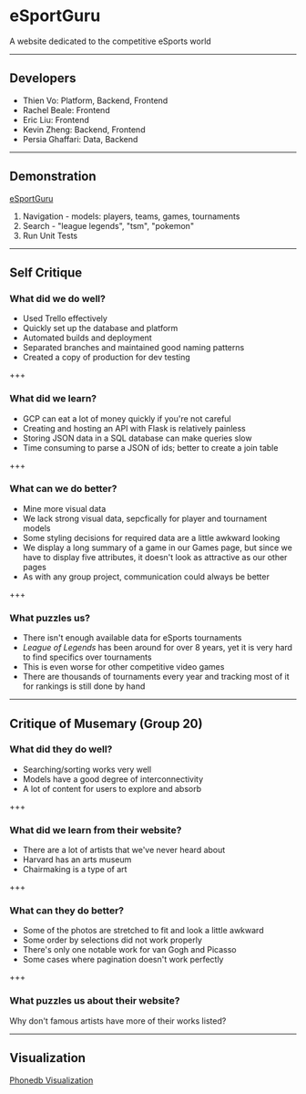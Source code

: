 # eSportGuru

A website dedicated to the competitive eSports world

---

## Developers

- Thien Vo: Platform, Backend, Frontend
- Rachel Beale: Frontend
- Eric Liu: Frontend
- Kevin Zheng: Backend, Frontend
- Persia Ghaffari: Data, Backend

---

## Demonstration

[eSportGuru](http://esportguru.com)

1. Navigation - models: players, teams, games, tournaments
2. Search - "league legends", "tsm", "pokemon"
3. Run Unit Tests

---

## Self Critique

### What did we do well?

- Used Trello effectively
- Quickly set up the database and platform
- Automated builds and deployment
- Separated branches and maintained good naming patterns
- Created a copy of production for dev testing

+++

### What did we learn?

- GCP can eat a lot of money quickly if you're not careful
- Creating and hosting an API with Flask is relatively painless
- Storing JSON data in a SQL database can make queries slow
 - Time consuming to parse a JSON of ids; better to create a join table

+++

### What can we do better?

- Mine more visual data
 - We lack strong visual data, sepcfically for player and tournament models
- Some styling decisions for required data are a little awkward looking
 - We display a long summary of a game in our Games page, but since we have to
   display five attributes, it doesn't look as attractive as our other pages
- As with any group project, communication could always be better

+++

### What puzzles us?

- There isn't enough available data for eSports tournaments
- _League of Legends_ has been around for over 8 years, yet it is very hard to
  find specifics over tournaments
 - This is even worse for other competitive video games
- There are thousands of tournaments every year and tracking most of it for 
  rankings is still done by hand

---

## Critique of Musemary (Group 20)

### What did they do well?

- Searching/sorting works very well
- Models have a good degree of interconnectivity
- A lot of content for users to explore and absorb

+++

### What did we learn from their website?

- There are a lot of artists that we've never heard about
- Harvard has an arts museum
- Chairmaking is a type of art

+++

### What can they do better?

- Some of the photos are stretched to fit and look a little awkward
- Some order by selections did not work properly
- There's only one notable work for van Gogh and Picasso
- Some cases where pagination doesn't work perfectly

+++

### What puzzles us about their website?

Why don't famous artists have more of their works listed?

---

## Visualization

[Phonedb Visualization](http://phonedbvisualization.azurewebsites.net)
